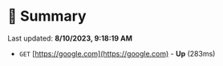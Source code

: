 # 📖 Summary
Last updated: **8/10/2023, 9:18:19 AM**

- `GET` [https://google.com](https://google.com) - **Up** (283ms)
